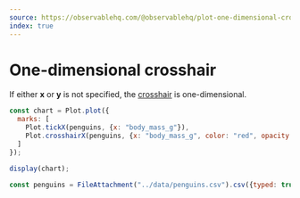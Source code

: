 ```yaml
---
source: https://observablehq.com/@observablehq/plot-one-dimensional-crosshair
index: true
---
```


# One-dimensional crosshair

If either **x** or **y** is not specified, the [crosshair](https://observablehq.com/plot/interactions/crosshair) is one-dimensional.

```js echo
const chart = Plot.plot({
  marks: [
    Plot.tickX(penguins, {x: "body_mass_g"}),
    Plot.crosshairX(penguins, {x: "body_mass_g", color: "red", opacity: 1})
  ]
});

display(chart);
```

```js echo
const penguins = FileAttachment("../data/penguins.csv").csv({typed: true});
```
